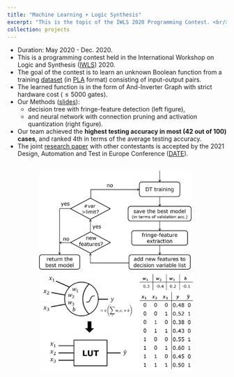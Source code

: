 ```yaml
---
title: "Machine Learning + Logic Synthesis"
excerpt: "This is the topic of the IWLS 2020 Programming Contest. <br/><img src='/images/mlls_dt.png' width='350'> &nbsp; <img src='/images/mlls_nn.png' width='350'>"
collection: projects
---
```


* Duration: May 2020 - Dec. 2020.
* This is a programming contest held in the International Workshop on Logic and Synthesis ([IWLS](https://iwls20.cade.utah.edu/)) 2020.
* The goal of the contest is to learn an unknown Boolean function from a training [dataset](https://github.com/iwls2020-lsml-contest/iwls2020-lsml-contest) (in [PLA](https://ultraespresso.di.univr.it/assets/data/espresso/espresso5.pdf) format) consisting of input-output pairs.
* The learned function is in the form of And-Inverter Graph with strict hardware cost ($\leq 5000$ gates).
* Our Methods ([slides](http://po-chun-chien.github.io/files/slides/iwls20_mlls_slides.pdf)):
  * decision tree with fringe-feature detection (left figure),
  * and neural network with connection pruning and activation quantization (right figure).
* Our team achieved the **highest testing accuracy in most (42 out of 100) cases**, and ranked 4th in terms of the average testing accuracy.
* The joint [research paper](https://po-chun-chien.github.io/publication/2021-02-MLLS) with other contestants is accepted by the 2021 Design, Automation and Test in Europe Conference ([DATE](https://www.date-conference.com/)).
<br/>
<center><img src='/images/mlls_dt.png' width='350'> &nbsp; <img src='/images/mlls_nn.png' width='350'></center>